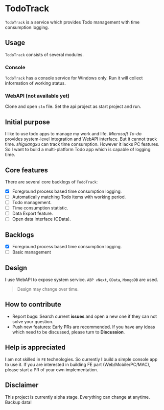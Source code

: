 # TodoTrack
`TodoTrack` is a service which provides Todo management with time consumption logging.

## Usage
`TodoTrack` consists of several modules.
### Console
`TodoTrack` has a console service for Windows only. Run it will collect information of working status.

### WebAPI (not available yet)
Clone and open `sln` file. Set the api project as start project and run.

## Initial purpose
I like to use todo apps to manage my work and life. *Microsoft To-do* provides system-level integration and WebAPI interface. But it cannot track time. *shiguangxu* can track time consumption. However it lacks PC features. So I want to build a multi-platform Todo app which is capable of logging time.

## Core features
There are several core backlogs of `TodoTrack`:
- [x] Foreground process based time consumption logging.
- [ ] Automatically matching Todo items with working period.
- [ ] Todo management.
- [ ] Time consumption statistic.
- [ ] Data Export feature.
- [ ] Open data interface (OData).

## Backlogs
- [x] Foreground process based time consumption logging.
- [ ] Basic management

## Design
I use WebAPI to expose system service. `ABP vNext`, `OData`, `MongoDB` are used.

> Design may change over time.

## How to contribute
- Report bugs: Search current **issues** and open a new one if they can not solve your question.
- Push new features: Early PRs are recommended. If you have any ideas which need to be discussed, please turn to **Discussion**.

## **Help is appreciated**
I am not skilled in `FE` technologies. So currently I build a simple console app to use it. If you are interested in building FE part (Web/Mobile/PC/MAC), please start a PR of your own implementation. 

## Disclaimer
This project is currently alpha stage. Everything can change at anytime. Backup data!